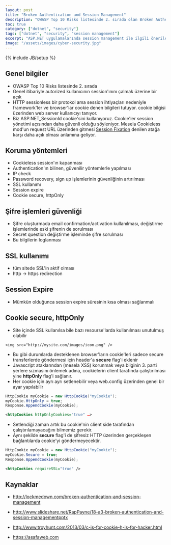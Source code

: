 ```yaml
---
layout: post
title: "Broken Authentication and Session Management"
description: "OWASP Top 10 Risks listesinde 2. sırada olan Broken Authentication and Session Management konusuyla ilgili notları okuyabilirsiniz."
toc: true
category: ["dotnet", "security"]
tags: ["dotnet", "security", "session management"]
excerpt: "ASP.NET uygulamalarında session management ile ilgili öneriler."
image: "/assets/images/cyber-security.jpg"
---
```

{% include JB/setup %}

## Genel bilgiler

* OWASP Top 10 Risks listesinde 2. sırada
* Genel itibariyle autorized kullanıcının session'ınını çalmak üzerine bir açık
* HTTP sessionless bir protokol ama session ihtiyaçları nedeniyle framework'ler ve browser'lar cookie denen bilgileri tutuyor. cookie bilgisi üzerinden web server kullanıcıyı tanıyor.
* Biz ASP.NET_SessionId cookie'sini kullanıyoruz. Cookie'ler session yönetimi açısından daha güvenli olduğu söyleniyor. Mesela Cookieless mod'un request URL üzerinden gitmesi [Session Fixation](https://www.owasp.org/index.php/Session_fixation) denilen atağa karşı daha açık olması anlamına geliyor.

##  Koruma yöntemleri

* Cookieless session'ın kapanması
* Authentication'ın bilinen, güvenilir yöntemlerle yapılması
* IP check
* Password recovery, sign up işlemlerinin güvenliğinin artırılması
* SSL kullanımı
* Session expire
* Cookie secure, httpOnly

## Şifre işlemleri güvenliği

* Şifre oluşturmada email confirmation/activation kullanılması, değiştirme işlemlerinde eski şifrenin de sorulması
* Secret question değiştirme işleminde şifre sorulması
* Bu bilgilerin loglanması

## SSL kullanımı

* tüm sitede SSL'in aktif olması
* http -> https redirection

## Session Expire

* Mümkün olduğunca session expire süresinin kısa olması sağlanmalı

## Cookie secure, httpOnly

* Site içinde SSL kullanılsa bile bazı resourse'larda kullanılması unutulmuş olabilir

~~~
<img src="http://mysite.com/images/icon.png" />
~~~

* Bu gibi durumlarda desteklenen browser'ların cookie'leri sadece secure transferlerde göndermesi için header'a **secure** flag'i eklenir
* Javascript ataklarından (mesela XSS) korunmak veya bilginin 3. parti yerlere sızmasını önlemek adına, cookielerin client tarafında çalıştırılması yine **httpOnly** flag'i sağlanır.
* Her cookie için ayrı ayrı setlenebilir veya web.config üzerinden genel bir ayar yapılabilir

~~~csharp
HttpCookie myCookie = new HttpCookie("myCookie");
myCookie.HttpOnly = true;
Response.AppendCookie(myCookie);
~~~

~~~xml
<httpCookies httpOnlyCookies="true" …>
~~~

* Setlendiği zaman artık bu cookie'nin client side tarafından çalıştırılamayacağını bilmemiz gerekir.
* Aynı şekilde **secure** flag'i de şifresiz HTTP üzerinden gerçekleşen bağlantılarda cookie'yi göndermeyecektir.  

~~~csharp
HttpCookie myCookie = new HttpCookie("myCookie");
myCookie.Secure = true;
Response.AppendCookie(myCookie);
~~~

~~~xml
<httpCookies requireSSL="true" />
~~~

## Kaynaklar

* <http://lockmedown.com/broken-authentication-and-session-management>

* <http://www.slideshare.net/RapPayne/18-a3-broken-authentication-and-session-managementpptx>

* <http://www.troyhunt.com/2013/03/c-is-for-cookie-h-is-for-hacker.html>

* <https://asafaweb.com>
